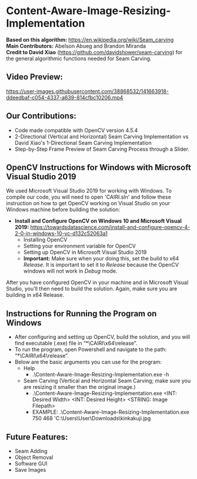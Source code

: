 # Content-Aware-Image-Resizing-Implementation
**Based on this algorithm:** https://en.wikipedia.org/wiki/Seam_carving
</br>
**Main Contributors:** Abelson Abueg and Brandon Miranda
</br>
**Credit to David Xiao** (https://github.com/davidshower/seam-carving) for the general algorithmic functions needed for Seam Carving.
</br>

## Video Preview:
https://user-images.githubusercontent.com/38868532/141663918-ddeedbaf-c054-4337-a639-814cfbc10206.mp4

## Our Contributions:
* Code made compatible with OpenCV version 4.5.4
* 2-Directional (Vertical and Horizontal) Seam Carving Implementation vs David Xiao's 1-Directional Seam Carving Implementation
* Step-by-Step Frame Preview of Seam Carving Process through a Slider. 

## OpenCV Instructions for Windows with Microsoft Visual Studio 2019
We used Microsoft Visual Studio 2019 for working with Windows. To compile our code, you will need to open 'CAIRI.sln' and follow these instruction on how to get OpenCV working on Visual Studio on your Windows machine before building the solution:
* __Install and Configure OpenCV on Windows 10 and Microsoft Visual 2019:__ https://towardsdatascience.com/install-and-configure-opencv-4-2-0-in-windows-10-vc-d132c52063a1
  * Installing OpenCV
  * Setting your environment variable for OpenCV
  * Setting up OpenCV in Microsoft Visual Studio 2019
  * __Important:__  Make sure when your doing this, set the build to x64 _Release_. It is important to set it to _Release_ because the OpenCV windows will not work in _Debug_ mode.

After you have configured OpenCV in your machine and in Microsoft Visual Studio, you'll then need to build the solution. Again, make sure you are building in x64 Release.

## Instructions for Running the Program on Windows
* After configuring and setting up OpenCV, build the solution, and you will find executable (.exe) file in “*\CAIRI\x64\release”. 
* To run the program, open Powershell and navigate to the path: “*\CAIRI\x64\release”.
* Below are the basic arguments you can use for the program:
  * Help
    * .\Content-Aware-Image-Resizing-Implementation.exe -h
  * Seam Carving (Vertical and Horizontal Seam Carving; make sure you are resizing it smaller than the original image.)
    * .\Content-Aware-Image-Resizing-Implementation.exe <INT: Desired Width> <INT: Desired Height> <STRING: Image Filepath>
    * EXAMPLE: .\Content-Aware-Image-Resizing-Implementation.exe 750 468 'C:\Users\User\Downloads\kinkakuji.jpg

## Future Features:
* Seam Adding
* Object Removal
* Software GUI
* Save Images
